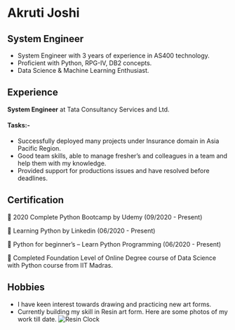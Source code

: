 # Akruti Joshi
## System Engineer
- System Engineer with 3 years of experience in AS400 technology. 
- Proficient with Python, RPG-IV, DB2 concepts.
- Data Science & Machine Learning Enthusiast.
## Experience 
**System Engineer** at Tata Consultancy Services and Ltd. 
#### Tasks:-
- Successfully deployed many projects under Insurance domain in Asia Pacific Region.
- Good team skills, able to manage fresher’s and colleagues in a team and 
help them with my knowledge. 
- Provided support for productions issues and have resolved before deadlines. 
## Certification
	2020 Complete Python Bootcamp by Udemy (09/2020 - Present)

	Learning Python by Linkedin (06/2020 - Present) 

	Python for beginner’s – Learn Python Programming (06/2020 - Present)

	Completed Foundation Level of Online Degree course of Data Science with Python course from IIT Madras. 
## Hobbies
- I have keen interest towards drawing and practicing new art forms. 
- Currently building my skill in Resin art form. Here are some photos of my work till date.
![Resin Clock](https://photos.google.com/u/1/photo/AF1QipMnPAyXiT9ZFrs2toE36SX1480EvWkPEEpopBX6)



 


 


